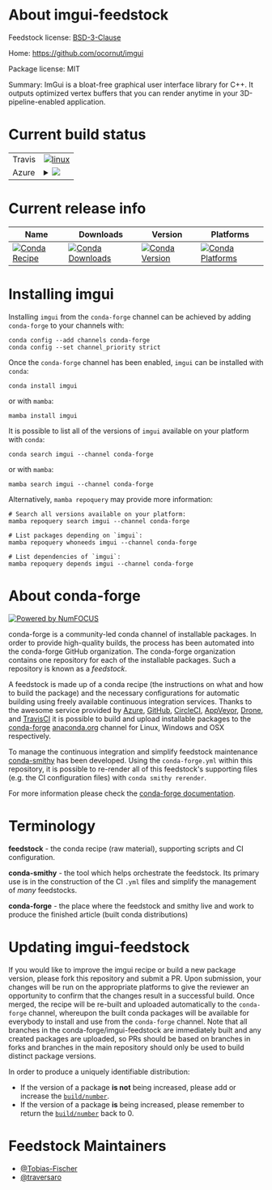 About imgui-feedstock
=====================

Feedstock license: [BSD-3-Clause](https://github.com/conda-forge/imgui-feedstock/blob/main/LICENSE.txt)

Home: https://github.com/ocornut/imgui

Package license: MIT

Summary: ImGui is a bloat-free graphical user interface library for C++. It outputs optimized vertex buffers that you can render anytime in your 3D-pipeline-enabled application.

Current build status
====================


<table><tr>
    <td>Travis</td>
    <td>
      <a href="https://app.travis-ci.com/conda-forge/imgui-feedstock">
        <img alt="linux" src="https://img.shields.io/travis/com/conda-forge/imgui-feedstock/main.svg?label=Linux">
      </a>
    </td>
  </tr>
    
  <tr>
    <td>Azure</td>
    <td>
      <details>
        <summary>
          <a href="https://dev.azure.com/conda-forge/feedstock-builds/_build/latest?definitionId=21758&branchName=main">
            <img src="https://dev.azure.com/conda-forge/feedstock-builds/_apis/build/status/imgui-feedstock?branchName=main">
          </a>
        </summary>
        <table>
          <thead><tr><th>Variant</th><th>Status</th></tr></thead>
          <tbody><tr>
              <td>linux_64</td>
              <td>
                <a href="https://dev.azure.com/conda-forge/feedstock-builds/_build/latest?definitionId=21758&branchName=main">
                  <img src="https://dev.azure.com/conda-forge/feedstock-builds/_apis/build/status/imgui-feedstock?branchName=main&jobName=linux&configuration=linux%20linux_64_" alt="variant">
                </a>
              </td>
            </tr><tr>
              <td>linux_aarch64</td>
              <td>
                <a href="https://dev.azure.com/conda-forge/feedstock-builds/_build/latest?definitionId=21758&branchName=main">
                  <img src="https://dev.azure.com/conda-forge/feedstock-builds/_apis/build/status/imgui-feedstock?branchName=main&jobName=linux&configuration=linux%20linux_aarch64_" alt="variant">
                </a>
              </td>
            </tr><tr>
              <td>linux_ppc64le</td>
              <td>
                <a href="https://dev.azure.com/conda-forge/feedstock-builds/_build/latest?definitionId=21758&branchName=main">
                  <img src="https://dev.azure.com/conda-forge/feedstock-builds/_apis/build/status/imgui-feedstock?branchName=main&jobName=linux&configuration=linux%20linux_ppc64le_" alt="variant">
                </a>
              </td>
            </tr><tr>
              <td>osx_64</td>
              <td>
                <a href="https://dev.azure.com/conda-forge/feedstock-builds/_build/latest?definitionId=21758&branchName=main">
                  <img src="https://dev.azure.com/conda-forge/feedstock-builds/_apis/build/status/imgui-feedstock?branchName=main&jobName=osx&configuration=osx%20osx_64_" alt="variant">
                </a>
              </td>
            </tr><tr>
              <td>osx_arm64</td>
              <td>
                <a href="https://dev.azure.com/conda-forge/feedstock-builds/_build/latest?definitionId=21758&branchName=main">
                  <img src="https://dev.azure.com/conda-forge/feedstock-builds/_apis/build/status/imgui-feedstock?branchName=main&jobName=osx&configuration=osx%20osx_arm64_" alt="variant">
                </a>
              </td>
            </tr><tr>
              <td>win_64</td>
              <td>
                <a href="https://dev.azure.com/conda-forge/feedstock-builds/_build/latest?definitionId=21758&branchName=main">
                  <img src="https://dev.azure.com/conda-forge/feedstock-builds/_apis/build/status/imgui-feedstock?branchName=main&jobName=win&configuration=win%20win_64_" alt="variant">
                </a>
              </td>
            </tr>
          </tbody>
        </table>
      </details>
    </td>
  </tr>
</table>

Current release info
====================

| Name | Downloads | Version | Platforms |
| --- | --- | --- | --- |
| [![Conda Recipe](https://img.shields.io/badge/recipe-imgui-green.svg)](https://anaconda.org/conda-forge/imgui) | [![Conda Downloads](https://img.shields.io/conda/dn/conda-forge/imgui.svg)](https://anaconda.org/conda-forge/imgui) | [![Conda Version](https://img.shields.io/conda/vn/conda-forge/imgui.svg)](https://anaconda.org/conda-forge/imgui) | [![Conda Platforms](https://img.shields.io/conda/pn/conda-forge/imgui.svg)](https://anaconda.org/conda-forge/imgui) |

Installing imgui
================

Installing `imgui` from the `conda-forge` channel can be achieved by adding `conda-forge` to your channels with:

```
conda config --add channels conda-forge
conda config --set channel_priority strict
```

Once the `conda-forge` channel has been enabled, `imgui` can be installed with `conda`:

```
conda install imgui
```

or with `mamba`:

```
mamba install imgui
```

It is possible to list all of the versions of `imgui` available on your platform with `conda`:

```
conda search imgui --channel conda-forge
```

or with `mamba`:

```
mamba search imgui --channel conda-forge
```

Alternatively, `mamba repoquery` may provide more information:

```
# Search all versions available on your platform:
mamba repoquery search imgui --channel conda-forge

# List packages depending on `imgui`:
mamba repoquery whoneeds imgui --channel conda-forge

# List dependencies of `imgui`:
mamba repoquery depends imgui --channel conda-forge
```


About conda-forge
=================

[![Powered by
NumFOCUS](https://img.shields.io/badge/powered%20by-NumFOCUS-orange.svg?style=flat&colorA=E1523D&colorB=007D8A)](https://numfocus.org)

conda-forge is a community-led conda channel of installable packages.
In order to provide high-quality builds, the process has been automated into the
conda-forge GitHub organization. The conda-forge organization contains one repository
for each of the installable packages. Such a repository is known as a *feedstock*.

A feedstock is made up of a conda recipe (the instructions on what and how to build
the package) and the necessary configurations for automatic building using freely
available continuous integration services. Thanks to the awesome service provided by
[Azure](https://azure.microsoft.com/en-us/services/devops/), [GitHub](https://github.com/),
[CircleCI](https://circleci.com/), [AppVeyor](https://www.appveyor.com/),
[Drone](https://cloud.drone.io/welcome), and [TravisCI](https://travis-ci.com/)
it is possible to build and upload installable packages to the
[conda-forge](https://anaconda.org/conda-forge) [anaconda.org](https://anaconda.org/)
channel for Linux, Windows and OSX respectively.

To manage the continuous integration and simplify feedstock maintenance
[conda-smithy](https://github.com/conda-forge/conda-smithy) has been developed.
Using the ``conda-forge.yml`` within this repository, it is possible to re-render all of
this feedstock's supporting files (e.g. the CI configuration files) with ``conda smithy rerender``.

For more information please check the [conda-forge documentation](https://conda-forge.org/docs/).

Terminology
===========

**feedstock** - the conda recipe (raw material), supporting scripts and CI configuration.

**conda-smithy** - the tool which helps orchestrate the feedstock.
                   Its primary use is in the construction of the CI ``.yml`` files
                   and simplify the management of *many* feedstocks.

**conda-forge** - the place where the feedstock and smithy live and work to
                  produce the finished article (built conda distributions)


Updating imgui-feedstock
========================

If you would like to improve the imgui recipe or build a new
package version, please fork this repository and submit a PR. Upon submission,
your changes will be run on the appropriate platforms to give the reviewer an
opportunity to confirm that the changes result in a successful build. Once
merged, the recipe will be re-built and uploaded automatically to the
`conda-forge` channel, whereupon the built conda packages will be available for
everybody to install and use from the `conda-forge` channel.
Note that all branches in the conda-forge/imgui-feedstock are
immediately built and any created packages are uploaded, so PRs should be based
on branches in forks and branches in the main repository should only be used to
build distinct package versions.

In order to produce a uniquely identifiable distribution:
 * If the version of a package **is not** being increased, please add or increase
   the [``build/number``](https://docs.conda.io/projects/conda-build/en/latest/resources/define-metadata.html#build-number-and-string).
 * If the version of a package **is** being increased, please remember to return
   the [``build/number``](https://docs.conda.io/projects/conda-build/en/latest/resources/define-metadata.html#build-number-and-string)
   back to 0.

Feedstock Maintainers
=====================

* [@Tobias-Fischer](https://github.com/Tobias-Fischer/)
* [@traversaro](https://github.com/traversaro/)

